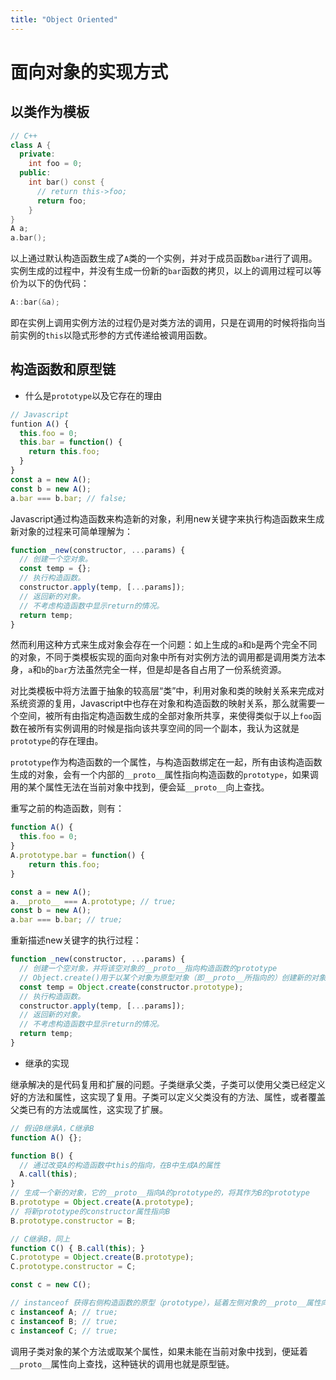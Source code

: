 ```yaml
---
title: "Object Oriented"
---
```


# 面向对象的实现方式

## 以类作为模板

```c++
// C++
class A {
  private:
    int foo = 0;
  public:
    int bar() const {
      // return this->foo;
      return foo;
    }
}
A a;
a.bar();
```

以上通过默认构造函数生成了`A`类的一个实例，并对于成员函数`bar`进行了调用。实例生成的过程中，并没有生成一份新的`bar`函数的拷贝，以上的调用过程可以等价为以下的伪代码：

```c++
A::bar(&a);
```

即在实例上调用实例方法的过程仍是对类方法的调用，只是在调用的时候将指向当前实例的`this`以隐式形参的方式传递给被调用函数。

## 构造函数和原型链

- 什么是`prototype`以及它存在的理由

```javascript
// Javascript
funtion A() {
  this.foo = 0;
  this.bar = function() {
    return this.foo;
  }
}
const a = new A();
const b = new A();
a.bar === b.bar; // false;
```
Javascript通过构造函数来构造新的对象，利用new关键字来执行构造函数来生成新对象的过程来可简单理解为：

```javascript
function _new(constructor, ...params) {
  // 创建一个空对象。
  const temp = {};
  // 执行构造函数。
  constructor.apply(temp, [...params]);
  // 返回新的对象。
  // 不考虑构造函数中显示return的情况。
  return temp;
}
```

然而利用这种方式来生成对象会存在一个问题：如上生成的`a`和`b`是两个完全不同的对象，不同于类模板实现的面向对象中所有对实例方法的调用都是调用类方法本身，`a`和`b`的`bar`方法虽然完全一样，但是却是各自占用了一份系统资源。

对比类模板中将方法置于抽象的较高层“类”中，利用对象和类的映射关系来完成对系统资源的复用，Javascript中也存在对象和构造函数的映射关系，那么就需要一个空间，被所有由指定构造函数生成的全部对象所共享，来使得类似于以上`foo`函数在被所有实例调用的时候是指向该共享空间的同一个副本，我认为这就是`prototype`的存在理由。

`prototype`作为构造函数的一个属性，与构造函数绑定在一起，所有由该构造函数生成的对象，会有一个内部的`__proto__`属性指向构造函数的`prototype`，如果调用的某个属性无法在当前对象中找到，便会延`__proto__`向上查找。

重写之前的构造函数，则有：

```javascript
function A() {
  this.foo = 0;
}
A.prototype.bar = function() {
    return this.foo;
}

const a = new A();
a.__proto__ === A.prototype; // true;
const b = new A();
a.bar === b.bar; // true;
```

重新描述new关键字的执行过程：

```javascript
function _new(constructor, ...params) {
  // 创建一个空对象，并将该空对象的__proto__指向构造函数的prototype
  // Object.create()用于以某个对象为原型对象（即__proto__所指向的）创建新的对象
  const temp = Object.create(constructor.prototype);
  // 执行构造函数。
  constructor.apply(temp, [...params]);
  // 返回新的对象。
  // 不考虑构造函数中显示return的情况。
  return temp;
}
```

- 继承的实现

继承解决的是代码复用和扩展的问题。子类继承父类，子类可以使用父类已经定义好的方法和属性，这实现了复用。子类可以定义父类没有的方法、属性，或者覆盖父类已有的方法或属性，这实现了扩展。

```javascript
// 假设B继承A，C继承B
function A() {};

function B() {
  // 通过改变A的构造函数中this的指向，在B中生成A的属性
  A.call(this);
}
// 生成一个新的对象，它的__proto__指向A的prototype的，将其作为B的prototype
B.prototype = Object.create(A.prototype);
// 将新prototype的constructor属性指向B
B.prototype.constructor = B;

// C继承B，同上
function C() { B.call(this); }
C.prototype = Object.create(B.prototype);
C.prototype.constructor = C;

const c = new C();

// instanceof 获得右侧构造函数的原型（prototype），延着左侧对象的__proto__属性向上查找，存在两者相同则返回true
c instanceof A; // true;
c instanceof B; // true;
c instanceof C; // true;
```

调用子类对象的某个方法或取某个属性，如果未能在当前对象中找到，便延着`__proto__`属性向上查找，这种链状的调用也就是原型链。